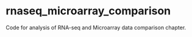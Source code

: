 # rnaseq_microarray_comparison
Code for analysis of RNA-seq and Microarray data comparison chapter.
